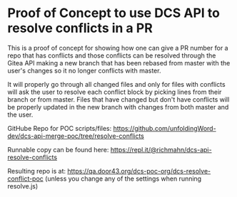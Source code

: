 # Proof of Concept to use DCS API to resolve conflicts in a PR

This is a proof of concept for showing how one can give a PR number for a repo that has conflicts and those conflicts can be resolved through the Gitea API making a new branch that has been rebased from master with the user's changes so it no longer conflicts with master.

It will properly go through all changed files and only for files with conflicts will ask the user to resolve each conflict block by picking lines from their branch or from master. Files that have changed but don't have conflicts will be properly updated in the new branch with changes from both master and the user.

GitHube Repo for POC scripts/files: https://github.com/unfoldingWord-dev/dcs-api-merge-poc/tree/resolve-conflicts

Runnable copy can be found here: https://repl.it/@richmahn/dcs-api-resolve-conflicts

Resulting repo is at: https://qa.door43.org/dcs-poc-org/dcs-resolve-conflict-poc (unless you change any of the settings when running resolve.js)
